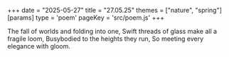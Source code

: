 +++
date = "2025-05-27"
title = "27.05.25"
themes = ["nature", "spring"]
[params]
  type = 'poem'
  pageKey = 'src/poem.js'
+++

The fall of worlds and folding into one,
Swift threads of glass make all a fragile loom,
Busybodied to the heights they run,
So meeting every elegance with gloom.
